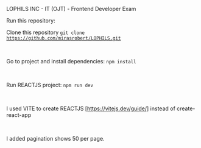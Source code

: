 LOPHILS INC - IT (OJT) - Frontend Developer Exam

Run this repository:

Clone this repository 
<code>git clone https://github.com/mirasrobert/LOPHILS.git</code>

<br>

Go to project and install dependencies:
<code>npm install</code>

<br>

Run REACTJS project:
<code>npm run dev</code>

<br>

I used VITE to create REACTJS [https://vitejs.dev/guide/] instead of create-react-app

<br>

I added pagination shows 50 per page.
